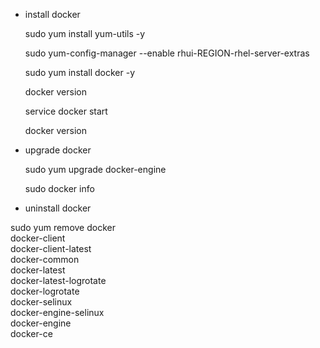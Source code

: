 

* install docker

    sudo yum install yum-utils -y
    
    sudo yum-config-manager --enable rhui-REGION-rhel-server-extras
    
    sudo yum install docker -y
    
    docker version
    
    service docker start
    
    docker version
    
* upgrade docker
    
    sudo yum upgrade docker-engine
    
    sudo docker info
    
* uninstall docker

sudo yum remove docker \
                  docker-client \
                  docker-client-latest \
                  docker-common \
                  docker-latest \
                  docker-latest-logrotate \
                  docker-logrotate \
                  docker-selinux \
                  docker-engine-selinux \
                  docker-engine \
                  docker-ce
